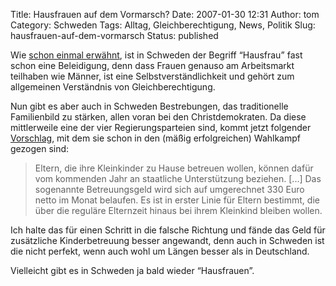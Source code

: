 Title: Hausfrauen auf dem Vormarsch?
Date: 2007-01-30 12:31
Author: tom
Category: Schweden
Tags: Alltag, Gleichberechtigung, News, Politik
Slug: hausfrauen-auf-dem-vormarsch
Status: published

Wie [schon einmal
erwähnt](http://www.fiket.de/2006/06/27/schwedische-hausfrauen/), ist in
Schweden der Begriff “Hausfrau” fast schon eine Beleidigung, denn dass
Frauen genauso am Arbeitsmarkt teilhaben wie Männer, ist eine
Selbstverständlichkeit und gehört zum allgemeinen Verständnis von
Gleichberechtigung.

Nun gibt es aber auch in Schweden Bestrebungen, das traditionelle
Familienbild zu stärken, allen voran bei den Christdemokraten. Da diese
mittlerweile eine der vier Regierungsparteien sind, kommt jetzt
folgender
[Vorschlag](http://www.sr.se/cgi-bin/International/nyhetssidor/artikel.asp?ProgramID=2108&Nyheter=&format=1&artikel=1173279),
mit dem sie schon in den (mäßig erfolgreichen) Wahlkampf gezogen sind:

> Eltern, die ihre Kleinkinder zu Hause betreuen wollen, können dafür
> vom kommenden Jahr an staatliche Unterstützung beziehen. [...] Das
> sogenannte Betreuungsgeld wird sich auf umgerechnet 330 Euro netto im
> Monat belaufen. Es ist in erster Linie für Eltern bestimmt, die über
> die reguläre Elternzeit hinaus bei ihrem Kleinkind bleiben wollen.

Ich halte das für einen Schritt in die falsche Richtung und fände das
Geld für zusätzliche Kinderbetreuung besser angewandt, denn auch in
Schweden ist die nicht perfekt, wenn auch wohl um Längen besser als in
Deutschland.

Vielleicht gibt es in Schweden ja bald wieder “Hausfrauen”.

